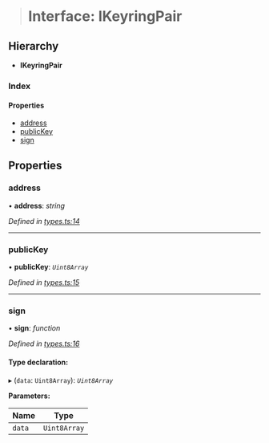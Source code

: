 > # Interface: IKeyringPair

## Hierarchy

* **IKeyringPair**

### Index

#### Properties

* [address](_types_.ikeyringpair.md#address)
* [publicKey](_types_.ikeyringpair.md#publickey)
* [sign](_types_.ikeyringpair.md#sign)

## Properties

###  address

• **address**: *string*

*Defined in [types.ts:14](https://github.com/polkadot-js/api/blob/9b15a37/packages/types/src/types.ts#L14)*

___

###  publicKey

• **publicKey**: *`Uint8Array`*

*Defined in [types.ts:15](https://github.com/polkadot-js/api/blob/9b15a37/packages/types/src/types.ts#L15)*

___

###  sign

• **sign**: *function*

*Defined in [types.ts:16](https://github.com/polkadot-js/api/blob/9b15a37/packages/types/src/types.ts#L16)*

#### Type declaration:

▸ (`data`: `Uint8Array`): *`Uint8Array`*

**Parameters:**

Name | Type |
------ | ------ |
`data` | `Uint8Array` |